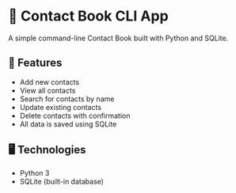 # 📒 Contact Book CLI App

A simple command-line Contact Book built with Python and SQLite.

## 🔧 Features

- Add new contacts
- View all contacts
- Search for contacts by name
- Update existing contacts
- Delete contacts with confirmation
- All data is saved using SQLite

## 🖥️ Technologies

- Python 3
- SQLite (built-in database)